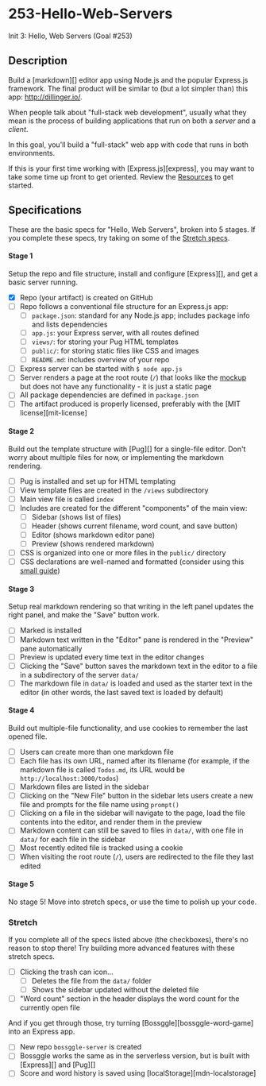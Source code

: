 # 253-Hello-Web-Servers
Init 3: Hello, Web Servers (Goal #253)
## Description

Build a [markdown][] editor app using Node.js and the popular Express.js framework. The final product will be similar to (but a lot simpler than) this app: http://dillinger.io/.

When people talk about "full-stack web development", usually what they mean is the process of building applications that run on both a _server_ and a _client_.

In this goal, you'll build a "full-stack" web app with code that runs in both environments.

If this is your first time working with [Express.js][express], you may want to take some time up front to get oriented. Review the [Resources](#resources) to get started.

## Specifications

These are the basic specs for "Hello, Web Servers", broken into 5 stages. If you complete these specs, try taking on some of the [Stretch specs](#stretch).

#### Stage 1

Setup the repo and file structure, install and configure [Express][], and get a basic server running.

- [x] Repo (your artifact) is created on GitHub
- [ ] Repo follows a conventional file structure for an Express.js app:
  - [ ] `package.json`: standard for any Node.js app; includes package info and lists dependencies
  - [ ] `app.js`: your Express server, with all routes defined
  - [ ] `views/`: for storing your Pug HTML templates
  - [ ] `public/`: for storing static files like CSS and images
  - [ ] `README.md`: includes overview of your repo
- [ ] Express server can be started with `$ node app.js`
- [ ] Server renders a page at the root route (`/`) that looks like the [mockup](#mockups) but does not have any functionality - it is just a static page
- [ ] All package dependencies are defined in `package.json`
- [ ] The artifact produced is properly licensed, preferably with the [MIT license][mit-license]

#### Stage 2

Build out the template structure with [Pug][] for a single-file editor. Don't worry about multiple files for now, or implementing the markdown rendering.

- [ ] Pug is installed and set up for HTML templating
- [ ] View template files are created in the `/views` subdirectory
- [ ] Main view file is called `index`
- [ ] Includes are created for the different "components" of the main view:
  - [ ] Sidebar (shows list of files)
  - [ ] Header (shows current filename, word count, and save button)
  - [ ] Editor (shows markdown editor pane)
  - [ ] Preview (shows rendered markdown)
- [ ] CSS is organized into one or more files in the `public/` directory
- [ ] CSS declarations are well-named and formatted (consider using this [small guide](http://tinystride.com/articles/organized-css-a-small-guide/))

#### Stage 3

Setup real markdown rendering so that writing in the left panel updates the right panel, and make the "Save" button work.

- [ ] Marked is installed
- [ ] Markdown text written in the "Editor" pane is rendered in the "Preview" pane automatically
- [ ] Preview is updated every time text in the editor changes
- [ ] Clicking the "Save" button saves the markdown text in the editor to a file in a subdirectory of the server `data/`
- [ ] The markdown file in `data/` is loaded and used as the starter text in the editor (in other words, the last saved text is loaded by default)

#### Stage 4

Build out multiple-file functionality, and use cookies to remember the last opened file.

- [ ] Users can create more than one markdown file
- [ ] Each file has its own URL, named after its filename (for example, if the markdown file is called `Todos.md`, its URL would be `http://localhost:3000/todos`)
- [ ] Markdown files are listed in the sidebar
- [ ] Clicking on the "New File" button in the sidebar lets users create a new file and prompts for the file name using `prompt()`
- [ ] Clicking on a file in the sidebar will navigate to the page, load the file contents into the editor, and render them in the preview
- [ ] Markdown content can still be saved to files in `data/`, with one file in `data/` for each file in the sidebar
- [ ] Most recently edited file is tracked using a cookie
- [ ] When visiting the root route (`/`), users are redirected to the file they last edited

#### Stage 5

No stage 5! Move into stretch specs, or use the time to polish up your code.

### Stretch

If you complete all of the specs listed above (the checkboxes), there's no reason to stop there! Try building more advanced features with these stretch specs.

- [ ] Clicking the trash can icon...
  - [ ] Deletes the file from the `data/` folder
  - [ ] Shows the sidebar updated without the deleted file
- [ ] "Word count" section in the header displays the word count for the currently open file

And if you get through those, try turning [Bossggle][bossggle-word-game] into an Express app.

- [ ] New repo `bossggle-server` is created
- [ ] Bossggle works the same as in the serverless version, but is built with [Express][] and [Pug][]
- [ ] Score and word history is saved using [localStorage][mdn-localstorage]